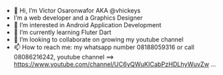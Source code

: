 - 👋 Hi, I’m Victor Osaronwafor AKA @vhickeys 
-  I’m a web developer and a Graphics Designer
- 👀 I’m interested in Android Application Development
- 🌱 I’m currently learning Fluter Dart
- 💞️ I’m looking to collaborate on growing my youtube channel
- 📫 How to reach me: my whatsapp number 08188059316 or call 08086216242, youtube channel ==> https://www.youtube.com/channel/UC6yQWuKICabPzHDLhyWuvZw ...

<!---
vhickeys/vhickeys is a ✨ special ✨ repository because its `README.md` (this file) appears on your GitHub profile.
You can click the Preview link to take a look at your changes.
--->
